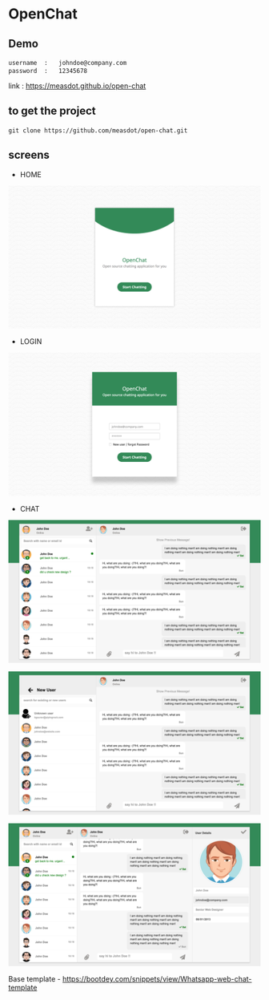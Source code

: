 # OpenChat

## Demo

```
username  :   johndoe@company.com
password  :   12345678
```

link      :   https://measdot.github.io/open-chat

## to get the project

```
git clone https://github.com/measdot/open-chat.git
```

## screens

* HOME

![HOME SCREEN](screens/home.png)

* LOGIN

![LOGIN SCREEN](screens/login.png)

* CHAT

![CHAT SCREEN](screens/chat.png)

![CHAT WITH ADD NEW USER SCREEN](screens/chat_with_add_new_user_screen.png)

![CHAT WITH PROFILE](screens/chat_with_profile.png)

Base template - https://bootdey.com/snippets/view/Whatsapp-web-chat-template
